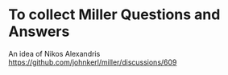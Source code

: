 # To collect Miller Questions and Answers

An idea of Nikos Alexandris <https://github.com/johnkerl/miller/discussions/609>
